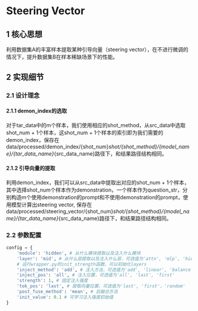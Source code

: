 # Steering Vector
## 1 核心思想
利用数据集A的丰富样本提取某种引导向量（steering vector），在不进行微调的情况下，提升数据集B在样本稀缺场景下的性能。

## 2 实现细节
### 2.1 设计理念

#### 2.1.1 demon_index的选取

对于tar_data中的m个样本，我们使用相应的shot_method，从src_data中选取shot_num + 1个样本，这shot_num + 1个样本的索引即为我们需要的demon_index，保存在data/processed/demon_index/{shot_num}_shot/{shot_method}/{model_name}/{tar_data_name}_{src_data_name}路径下，和结果路径结构相同。


#### 2.1.2 引导向量的提取

利用demon_index，我们可以从src_data中提取出对应的shot_num + 1个样本，其中选择shot_num个样本作为demonstration，一个样本作为question_str，分别构造m个使用demonstration的prompt和不使用demonstration的prompt，使用模型计算出steering vector, 保存在data/processed/steering_vector/{shot_num}_shot/{shot_method}/{model_name}/{tar_data_name}_{src_data_name}路径下，和结果路径结构相同。

### 2.2 参数配置


```python
config = {
    'module': 'hidden', # 从什么模块提取以及注入什么模块
    'layer': 'mid', # 从什么层提取以及注入什么层，可选值为'attn', 'mlp', 'hidden' 和 list
    # 运行wrapper.py的init_strength函数，可以初始化layers
    'inject_method': 'add', # 注入方法，可选值为'add', 'linear', 'balance'，'add'方法默认使用'all'
    'inject_pos': 'all', # 注入位置，可选值为'all', 'last', 'first'
    'strength': 1, # 固定注入强度 
    'tok_pos': 'last', # 提取向量位置，可选值为'last', 'first'，'random'
    'post_fuse_method': 'mean', # 后融合方法
    'init_value': 0.1 # 可学习注入强度初始值
}
```








